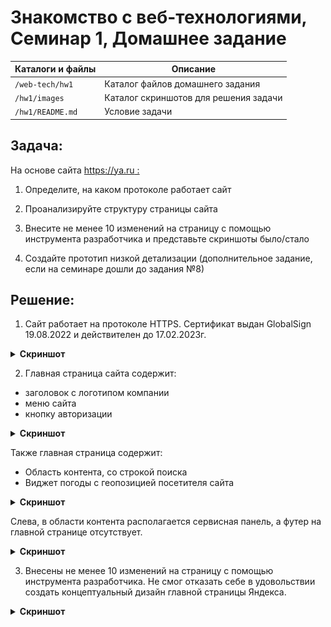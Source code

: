 # Знакомство с веб-технологиями, Семинар 1, Домашнее задание

Каталоги и файлы | Описание
-----------------|---------------------------------
`/web-tech/hw1`  | Каталог файлов домашнего задания
`/hw1/images`	 | Каталог скриншотов для решения задачи
`/hw1/README.md` | Условие задачи

## Задача:

На основе сайта  [https://ya.ru :](https://ya.ru)

1. Определите, на каком протоколе работает сайт

2. Проанализируйте структуру страницы сайта

3. Внесите не менее 10 изменений на страницу с помощью инструмента разработчика и представьте скриншоты было/стало

4. Создайте прототип низкой детализации (дополнительное задание, если на семинаре дошли до задания №8)

## Решение:

1. Сайт работает на протоколе HTTPS. Сертификат выдан GlobalSign 19.08.2022 и действителен до 17.02.2023г.

<details>
<summary><b>Cкриншот</b></summary>

![](./images/01-what_protocol_does_site_work_on.png "Сайт работает на протоколе HTTPS")

</details>

2. Главная страница сайта содержит:
- заголовок с логотипом компании
- меню сайта
- кнопку авторизации

<details>
<summary><b>Cкриншот</b></summary>

![](./images/02-01-analyze_structure_of_site_page.png "Содержание главной страницы сайта")

</details>

Также главная страница содержит:
- Область контента, со строкой поиска
- Виджет погоды с геопозицией посетителя сайта

<details>
<summary><b>Cкриншот</b></summary>

![](./images/02-02-analyze_structure_of_site_page.png "Содержание главной страницы сайта")

</details>

Слева, в области контента располагается сервисная панель, а футер на главной странице отсутствует.

<details>
<summary><b>Cкриншот</b></summary>

![](./images/02-03-analyze_structure_of_site_page.png "Содержание главной страницы сайта")

</details>

3. Внесены не менее 10 изменений на страницу с помощью инструмента разработчика. Не смог отказать себе в удовольствии создать концептуальный дизайн главной страницы Яндекса.

<details>
<summary><b>Cкриншот</b></summary>

![](./images/03-01-original_main_page.png "Было")

![](./images/03-02-edited_main_page.png "Стало")

</details>